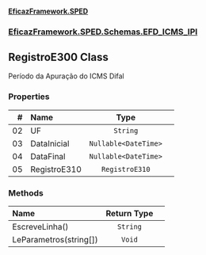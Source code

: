 #### [EficazFramework.SPED](EficazFrameworkSPED.md 'EficazFramework SPED')
### [EficazFramework.SPED.Schemas.EFD_ICMS_IPI](EficazFramework.SPED.Schemas.EFD_ICMS_IPI.md 'EficazFramework.SPED.Schemas.EFD_ICMS_IPI')

## RegistroE300 Class

Período da Apuração do ICMS Difal
### Properties

| # | Name | Type | |
| ---: | :--- | :---: | :--- |
| 02 | UF | `String` |  |
| 03 | DataInicial | `Nullable<DateTime>` |  |
| 04 | DataFinal | `Nullable<DateTime>` |  |
| 05 | RegistroE310 | `RegistroE310` |  |
### Methods

| Name | Return Type | |
| :--- | :---: | :--- |
| EscreveLinha() | `String` |  |
| LeParametros(string[]) | `Void` |  |
